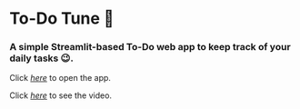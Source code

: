 # To-Do Tune 📝

### A simple Streamlit-based To-Do web app to keep track of your daily tasks :wink:.

Click [*here*](https://to-do-tune.streamlit.app/) to open the app.

Click [*here*](https://drive.google.com/file/d/1-kaqICcrmESu7BKFDsHT8k_uVNkRIaQE/view?usp=drive_link) to see the video.

